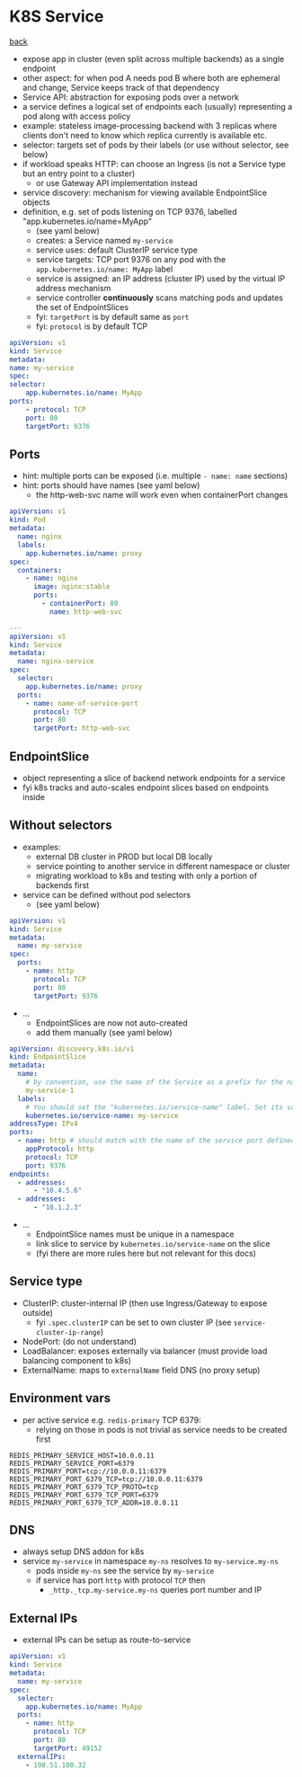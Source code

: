 # K8S Service

[back](README#entities)

- expose app in cluster (even split across multiple backends) as a single endpoint
- other aspect: for when pod A needs pod B where both are ephemeral and change, Service keeps track of that dependency
- Service API: abstraction for exposing pods over a network
- a service defines a logical set of endpoints each (usually) representing a pod along with access policy
- example: stateless image-processing backend with 3 replicas where clients don't need to know which replica currently is available etc.
- selector: targets set of pods by their labels (or use without selector, see below)
- if workload speaks HTTP: can choose an Ingress (is not a Service type but an entry point to a cluster)
  - or use Gateway API implementation instead
- service discovery: mechanism for viewing available EndpointSlice objects
- definition, e.g. set of pods listening on TCP 9376, labelled "app.kubernetes.io/name=MyApp"
  - (see yaml below)
  - creates: a Service named `my-service`
  - service uses: default ClusterIP service type
  - service targets: TCP port 9376 on any pod with the `app.kubernetes.io/name: MyApp` label
  - service is assigned: an IP address (cluster IP) used by the virtual IP address mechanism
  - service controller **continuously** scans matching pods and updates the set of EndpointSlices
  - fyi: `targetPort` is by default same as `port`
  - fyi: `protocol` is by default TCP

```yaml
apiVersion: v1
kind: Service
metadata:
name: my-service
spec:
selector:
    app.kubernetes.io/name: MyApp
ports:
    - protocol: TCP
    port: 80
    targetPort: 9376
```

## Ports

- hint: multiple ports can be exposed (i.e. multiple `- name: name` sections)
- hint: ports should have names (see yaml below)
  - the http-web-svc name will work even when containerPort changes

```yaml
apiVersion: v1
kind: Pod
metadata:
  name: nginx
  labels:
    app.kubernetes.io/name: proxy
spec:
  containers:
    - name: nginx
      image: nginx:stable
      ports:
        - containerPort: 80
          name: http-web-svc

---
apiVersion: v1
kind: Service
metadata:
  name: nginx-service
spec:
  selector:
    app.kubernetes.io/name: proxy
  ports:
    - name: name-of-service-port
      protocol: TCP
      port: 80
      targetPort: http-web-svc
```

## EndpointSlice

- object representing a slice of backend network endpoints for a service
- fyi k8s tracks and auto-scales endpoint slices based on endpoints inside

## Without selectors

- examples:
  - external DB cluster in PROD but local DB locally
  - service pointing to another service in different namespace or cluster
  - migrating workload to k8s and testing with only a portion of backends first
- service can be defined without pod selectors
  - (see yaml below)

```yaml
apiVersion: v1
kind: Service
metadata:
  name: my-service
spec:
  ports:
    - name: http
      protocol: TCP
      port: 80
      targetPort: 9376
```

- ...
  - EndpointSlices are now not auto-created
  - add them manually (see yaml below)

```yaml
apiVersion: discovery.k8s.io/v1
kind: EndpointSlice
metadata:
  name:
    # by convention, use the name of the Service as a prefix for the name of the EndpointSlice
    my-service-1
  labels:
    # You should set the "kubernetes.io/service-name" label. Set its value to match the name of the Service
    kubernetes.io/service-name: my-service
addressType: IPv4
ports:
  - name: http # should match with the name of the service port defined above
    appProtocol: http
    protocol: TCP
    port: 9376
endpoints:
  - addresses:
      - "10.4.5.6"
  - addresses:
      - "10.1.2.3"
```

- ...
  - EndpointSlice names must be unique in a namespace
  - link slice to service by `kubernetes.io/service-name` on the slice
  - (fyi there are more rules here but not relevant for this docs)

## Service type

- ClusterIP: cluster-internal IP (then use Ingress/Gateway to expose outside)
  - fyi `.spec.clusterIP` can be set to own cluster IP (see `service-cluster-ip-range`)
- NodePort: (do not understand)
- LoadBalancer: exposes externally via balancer (must provide load balancing component to k8s)
- ExternalName: maps to `externalName` field DNS (no proxy setup)

## Environment vars

- per active service e.g. `redis-primary` TCP 6379:
  - relying on those in pods is not trivial as service needs to be created first

```
REDIS_PRIMARY_SERVICE_HOST=10.0.0.11
REDIS_PRIMARY_SERVICE_PORT=6379
REDIS_PRIMARY_PORT=tcp://10.0.0.11:6379
REDIS_PRIMARY_PORT_6379_TCP=tcp://10.0.0.11:6379
REDIS_PRIMARY_PORT_6379_TCP_PROTO=tcp
REDIS_PRIMARY_PORT_6379_TCP_PORT=6379
REDIS_PRIMARY_PORT_6379_TCP_ADDR=10.0.0.11
```

## DNS

- always setup DNS addon for k8s
- service `my-service` in namespace `my-ns` resolves to `my-service.my-ns`
  - pods inside `my-ns` see the service by `my-service`
  - if service has port `http` with protocol `TCP` then
    - `_http._tcp.my-service.my-ns` queries port number and IP

## External IPs

- external IPs can be setup as route-to-service

```yaml
apiVersion: v1
kind: Service
metadata:
  name: my-service
spec:
  selector:
    app.kubernetes.io/name: MyApp
  ports:
    - name: http
      protocol: TCP
      port: 80
      targetPort: 49152
  externalIPs:
    - 198.51.100.32
```

